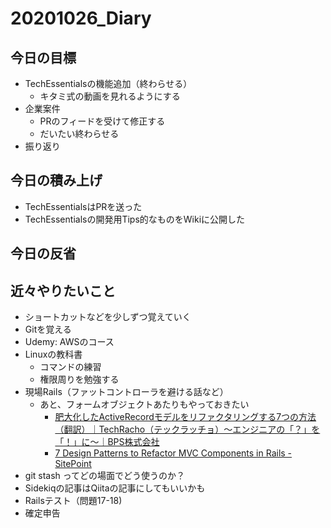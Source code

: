 # 20201026_Diary

## 今日の目標

- TechEssentialsの機能追加（終わらせる）
  - キタミ式の動画を見れるようにする
- 企業案件
  - PRのフィードを受けて修正する
  - だいたい終わらせる
- 振り返り

## 今日の積み上げ

- TechEssentialsはPRを送った
- TechEssentialsの開発用Tips的なものをWikiに公開した

## 今日の反省

## 近々やりたいこと

- ショートカットなどを少しずつ覚えていく
- Gitを覚える
- Udemy: AWSのコース
- Linuxの教科書
  - コマンドの練習
  - 権限周りを勉強する
- 現場Rails（ファットコントローラを避ける話など）
  - あと、フォームオブジェクトあたりもやっておきたい
    - [肥大化したActiveRecordモデルをリファクタリングする7つの方法（翻訳）｜TechRacho（テックラッチョ）〜エンジニアの「？」を「！」に〜｜BPS株式会社](https://techracho.bpsinc.jp/hachi8833/2013_11_19/14738)
    - [7 Design Patterns to Refactor MVC Components in Rails \- SitePoint](https://www.sitepoint.com/7-design-patterns-to-refactor-mvc-components-in-rails/)
- git stash ってどの場面でどう使うのか？
- Sidekiqの記事はQiitaの記事にしてもいいかも
- Railsテスト（問題17-18)
- 確定申告
